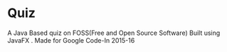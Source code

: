 # Quiz
A Java Based quiz on FOSS(Free and Open Source Software)
Built using JavaFX .
Made for Google Code-In 2015-16
